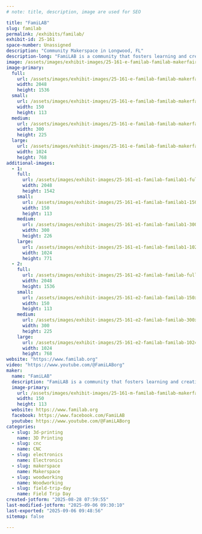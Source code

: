 ```yaml
---
# note: title, description, image are used for SEO

title: "FamiLAB"
slug: familab
permalink: /exhibits/familab/
exhibit-id: 25-161
space-number: Unassigned
description: "Community Makerspace in Longwood, FL"
description-long: "FamiLAB is a community that fosters learning and creativity through hands-on projects, collaboration, and the sharing of skills & tools to improve ourselves and enrich the world around us."
image: /assets/images/exhibit-images/25-161-e-familab-familab-makerfaire-orlando-2024-3324-300x225.jpg
image-primary: 
  full:
    url: /assets/images/exhibit-images/25-161-e-familab-familab-makerfaire-orlando-2024-3324-full.jpg
    width: 2048
    height: 1536
  small:
    url: /assets/images/exhibit-images/25-161-e-familab-familab-makerfaire-orlando-2024-3324-150x113.jpg
    width: 150
    height: 113
  medium:
    url: /assets/images/exhibit-images/25-161-e-familab-familab-makerfaire-orlando-2024-3324-300x225.jpg
    width: 300
    height: 225
  large:
    url: /assets/images/exhibit-images/25-161-e-familab-familab-makerfaire-orlando-2024-3324-1024x768.jpg
    width: 1024
    height: 768
additional-images: 
  - 1:
    full:
      url: /assets/images/exhibit-images/25-161-e1-familab-familab1-full.jpg
      width: 2048
      height: 1542
    small:
      url: /assets/images/exhibit-images/25-161-e1-familab-familab1-150x113.jpg
      width: 150
      height: 113
    medium:
      url: /assets/images/exhibit-images/25-161-e1-familab-familab1-300x226.jpg
      width: 300
      height: 226
    large:
      url: /assets/images/exhibit-images/25-161-e1-familab-familab1-1024x771.jpg
      width: 1024
      height: 771
  - 2:
    full:
      url: /assets/images/exhibit-images/25-161-e2-familab-familab-full.jpg
      width: 2048
      height: 1536
    small:
      url: /assets/images/exhibit-images/25-161-e2-familab-familab-150x113.jpg
      width: 150
      height: 113
    medium:
      url: /assets/images/exhibit-images/25-161-e2-familab-familab-300x225.jpg
      width: 300
      height: 225
    large:
      url: /assets/images/exhibit-images/25-161-e2-familab-familab-1024x768.jpg
      width: 1024
      height: 768
website: "https://www.familab.org"
video: "https://www.youtube.com/@FamiLABorg"
maker: 
  name: "FamiLAB"
  description: "FamiLAB is a community that fosters learning and creativity through hands-on projects, collaboration, and the sharing of skills & tools to improve ourselves and enrich the world around us."
  image-primary:
    url: /assets/images/exhibit-images/25-161-m-familab-familab-makerfaire-orlando-2024-150x113.jpg
    width: 150
    height: 113
  website: https://www.familab.org
  facebook: https://www.facebook.com/FamiLAB
  youtube: https://www.youtube.com/@FamiLABorg
categories: 
  - slug: 3d-printing
    name: 3D Printing
  - slug: cnc
    name: CNC
  - slug: electronics
    name: Electronics
  - slug: makerspace
    name: Makerspace
  - slug: woodworking
    name: Woodworking
  - slug: field-trip-day
    name: Field Trip Day
created-jotform: "2025-08-28 07:59:55"
last-modified-jotform: "2025-09-06 09:30:10"
last-exported: "2025-09-06 09:48:56"
sitemap: false

---
```

